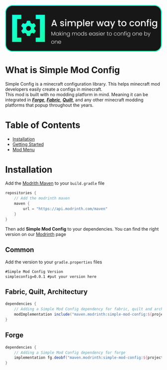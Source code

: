 <link href="/Simple-Mod-Config/style.min.css" rel="stylesheet">
<link rel="shortcut icon" href="/Simple-Mod-Config/images/Simple Config Logo.svg" type="image/x-icon">

![Simple Config Banner.svg](images%2FSimple%20Config%20Banner.svg)

# What is Simple Mod Config

Simple Config is a minecraft configuration library.
This helps minecraft mod developers easily create a configs in minecraft.   
This mod is built with no modding platform in mind. Meaning it can be integrated in
**_[Forge](https://files.minecraftforge.net)_**,
**_[Fabric](https://fabricmc.net/develop)_**,
**_[Quilt](https://quiltmc.org)_**,
and any other minecraft modding platforms that popup throughout the years.

# Table of Contents

- [Installation](#installation)
- [Getting Started](https://drew-chase.github.io/Simple-Mod-Config/getting-started)
- [Mod Menu](https://drew-chase.github.io/Simple-Mod-Config/modmenu)

# Installation

Add the [Modrith Maven](https://docs.modrinth.com/docs/tutorials/maven/) to your `build.gradle` file

```groovy
repositories {
    // Add the modrinth maven
    maven {
        url = "https://api.modrinth.com/maven"
    }
}
```

Then add **Simple Mod Config** to your dependencies. You can find the right version on
our [Modrinth](https://modrinth.com/mod/fluidui) page

## Common

Add the version to your `gradle.properties` files

```properties
#Simple Mod Config Version
simpleconfig=0.0.1 #put your version here
```

## Fabric, Quilt, Architectury

```groovy
dependencies {
    // Adding a Simple Mod Config dependency for fabric, quilt and architectury
    modImplementation include("maven.modrinth:simple-mod-config:${project.simpleconfig}")
}
```

## Forge

```groovy
dependencies {
    // Adding a Simple Mod Config dependency for forge
    implementation fg.deobf("maven.modrinth:simple-mod-config:${project.simpleconfig}")
}
```